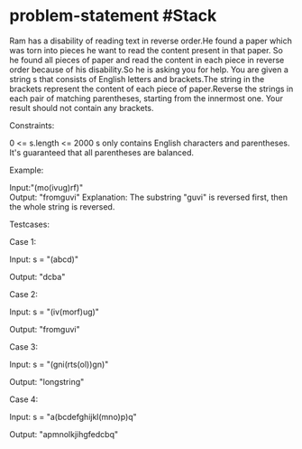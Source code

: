 # problem-statement #Stack

Ram has a disability of reading text in reverse order.He found a paper which was torn into pieces he want to read the content present in that paper.
So he found all pieces of paper and read the content in each piece in reverse order because of his disability.So he is asking you for help. You are given
a string s that consists of English letters and brackets.The string in the brackets represent the content of each piece of paper.Reverse the strings
in each pair of matching parentheses, starting from the innermost one.
Your result should not contain any brackets.

Constraints:

0 <= s.length <= 2000
s only contains English characters and parentheses.
It's guaranteed that all parentheses are balanced.

Example:

Input:"(mo(ivug)rf)"                                                                                                                      
Output: "fromguvi"
Explanation: The substring "guvi" is reversed first, then the whole string is reversed.


Testcases:

Case 1:

Input: s = "(abcd)"

Output: "dcba"

Case 2:

 Input: s = "(iv(morf)ug)" 
 
Output: "fromguvi"

Case 3:

Input: s = "(gni(rts(ol))gn)"

Output: "longstring"

Case 4:

Input: s = "a(bcdefghijkl(mno)p)q"

Output: "apmnolkjihgfedcbq"
